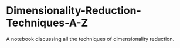 # Dimensionality-Reduction-Techniques-A-Z
A notebook discussing all the techniques of dimensionality reduction.
